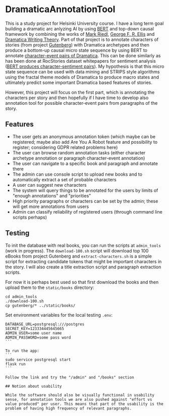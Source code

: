 # DramaticaAnnotationTool

This is a study project for Helsinki University course. I have a long term goal building a dramatic arc anlyzing AI by using [BERT][1] and top-down causal framework by combining the works of [Mark Riedl][2], [George F. R. Ellis][3] and [Dramatica Writing Theory][4]. Part of that project is to annotate characters of stories (from project [Gutenberg][5]) with Dramatica archetypes and then produce a bottom-up causal micro state sequence by using BERT to annotate [character-event pairs of Dramatica][6]. This can be done similarly as has been done at RocStories dataset whitepapers for sentiment analysis ([BERT produces character-sentiment pairs][7]). My hypothesis is that this micro state sequence can be used with data mining and STRIPS style algorithms using the fractal theme models of Dramatica to produce macro states and ultimately predict some important Dramatica based features of stories.

However, this project will focus on the first part, which is annotating the characters per story and then hopefully if I have time to develop also annotation tool for possible character-event pairs from paragraphs of the story.

## Features

 * The user gets an anonymous annotation token (which maybe can be registered; maybe also add Are You A Robot feature and possibility to register; considering GDPR related problems here)
 * The user can browse random annotation tasks (either character archetype annotation or paragraph character-event annotation)
 * The user can navigate to a specific book and paragraph and annotate there
 * The admin can use console script to upload new books and to automatically extract a set of probable characters
 * A user can suggest new characters
 * The system will query things to be annotated for the users by limits of "enough annotations" and "priorities"
 * High priority paragraphs or characters can be set by the admin; these will get more annotations from users
 * Admin can classify reliability of registered users (through command line scripts perhaps)

[1]: https://arxiv.org/abs/1810.04805 
[2]: https://mark-riedl.medium.com/an-introduction-to-ai-story-generation-7f99a450f615 
[3]: https://www.youtube.com/watch?v=nEhTkF3eG8Q 
[4]: https://dramatica.com/theory/book 
[5]: https://www.gutenberg.org/ 
[6]: https://dramatica.com/theory/book/characters 
[7]: https://arxiv.org/pdf/2006.05489.pdf?fbclid=IwAR3sJCFRes5Gf4XKV7BqyjWAbeM5pZ0FcQZpzhyXTX3wzxmDdrEoy40l5cI 

## Testing

To init the database with real books, you can run the scripts at `admin_tools` (work in progress). The `download-100.sh` script will download top 100 eBooks from project Gutenberg and `extract-characters.sh` is a simple script for extracting candidate tokens that might be important characters in the story. I will also create a title extraction script and paragraph extraction scripts.

For now it is perhaps best used so that first download the books and then upload them to the `static/books` directory:
```
cd admin_tools
./download-100.sh
cp gutenberg/* ../static/books/
```

Set environment variables for the local testing `.env`:
````
DATABASE_URL=postgresql:///postgres
SECRET_KEY=123334445645665
ADMIN_USER=some user name
ADMIN_PASSWORD=some pass word
```

To run the app:
```
sudo service postgresql start
flask run
```

Follow the link and try the "/admin" and "/books" section

## Notion about usability

While the software should also be visually functional in usability sense, for annotation tools we are also pushed against "effort vs value produced" per user. This means that part of the usability is the problem of having high frequency of relevant paragraphs.
